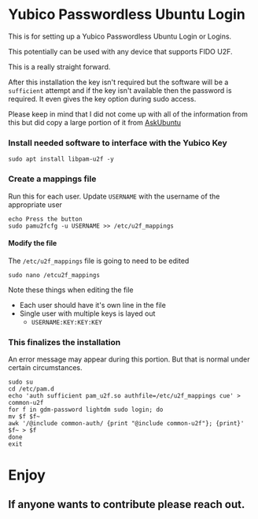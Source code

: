 # Yubico Passwordless Ubuntu Login
This is for setting up a Yubico Passwordless Ubuntu Login or Logins.

This potentially can be used with any device that supports FIDO U2F.

This is a really straight forward.  

After this installation the key isn't required but the software will be a `sufficient` attempt and if the key isn't available then the password is required.  It even gives the key option during sudo access.

Please keep in mind that I did not come up with all of the information from this but did copy a large portion of it from [AskUbuntu](https://askubuntu.com/questions/1167691/passwordless-login-with-yubikey-5-nfc?newreg=d3833870cc924fedb49ce95d064f3a09)

### Install needed software to interface with the Yubico Key
```shell
sudo apt install libpam-u2f -y
```

### Create a mappings file
Run this for each user.  Update `USERNAME` with the username of the appropriate user
```shell
echo Press the button
sudo pamu2fcfg -u USERNAME >> /etc/u2f_mappings
```

#### Modify the file
The `/etc/u2f_mappings` file is going to need to be edited

```shell
sudo nano /etcu2f_mappings
```

Note these things when editing the file
- Each user should have it's own line in the file
- Single user with multiple keys is layed out
    - `USERNAME:KEY:KEY:KEY`

### This finalizes the installation
An error message may appear during this portion.  But that is normal under certain circumstances.

```shell
sudo su
cd /etc/pam.d
echo 'auth sufficient pam_u2f.so authfile=/etc/u2f_mappings cue' > common-u2f
for f in gdm-password lightdm sudo login; do
mv $f $f~
awk '/@include common-auth/ {print "@include common-u2f"}; {print}' $f~ > $f
done
exit
```

# Enjoy

## If anyone wants to contribute please reach out.
